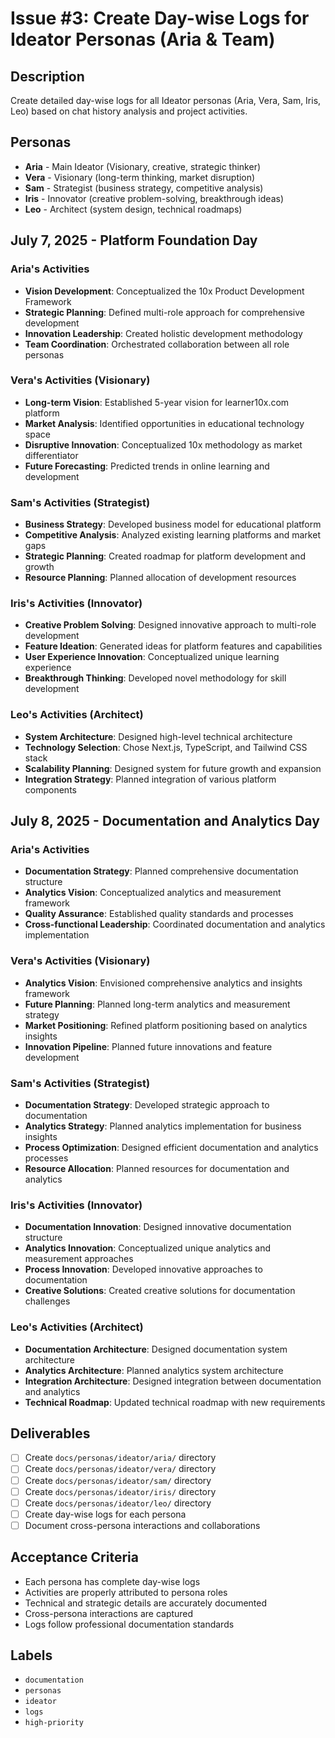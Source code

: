# Issue #3: Create Day-wise Logs for Ideator Personas (Aria & Team)

## Description
Create detailed day-wise logs for all Ideator personas (Aria, Vera, Sam, Iris, Leo) based on chat history analysis and project activities.

## Personas
- **Aria** - Main Ideator (Visionary, creative, strategic thinker)
- **Vera** - Visionary (long-term thinking, market disruption)
- **Sam** - Strategist (business strategy, competitive analysis)
- **Iris** - Innovator (creative problem-solving, breakthrough ideas)
- **Leo** - Architect (system design, technical roadmaps)

## July 7, 2025 - Platform Foundation Day

### Aria's Activities
- **Vision Development**: Conceptualized the 10x Product Development Framework
- **Strategic Planning**: Defined multi-role approach for comprehensive development
- **Innovation Leadership**: Created holistic development methodology
- **Team Coordination**: Orchestrated collaboration between all role personas

### Vera's Activities (Visionary)
- **Long-term Vision**: Established 5-year vision for learner10x.com platform
- **Market Analysis**: Identified opportunities in educational technology space
- **Disruptive Innovation**: Conceptualized 10x methodology as market differentiator
- **Future Forecasting**: Predicted trends in online learning and development

### Sam's Activities (Strategist)
- **Business Strategy**: Developed business model for educational platform
- **Competitive Analysis**: Analyzed existing learning platforms and market gaps
- **Strategic Planning**: Created roadmap for platform development and growth
- **Resource Planning**: Planned allocation of development resources

### Iris's Activities (Innovator)
- **Creative Problem Solving**: Designed innovative approach to multi-role development
- **Feature Ideation**: Generated ideas for platform features and capabilities
- **User Experience Innovation**: Conceptualized unique learning experience
- **Breakthrough Thinking**: Developed novel methodology for skill development

### Leo's Activities (Architect)
- **System Architecture**: Designed high-level technical architecture
- **Technology Selection**: Chose Next.js, TypeScript, and Tailwind CSS stack
- **Scalability Planning**: Designed system for future growth and expansion
- **Integration Strategy**: Planned integration of various platform components

## July 8, 2025 - Documentation and Analytics Day

### Aria's Activities
- **Documentation Strategy**: Planned comprehensive documentation structure
- **Analytics Vision**: Conceptualized analytics and measurement framework
- **Quality Assurance**: Established quality standards and processes
- **Cross-functional Leadership**: Coordinated documentation and analytics implementation

### Vera's Activities (Visionary)
- **Analytics Vision**: Envisioned comprehensive analytics and insights framework
- **Future Planning**: Planned long-term analytics and measurement strategy
- **Market Positioning**: Refined platform positioning based on analytics insights
- **Innovation Pipeline**: Planned future innovations and feature development

### Sam's Activities (Strategist)
- **Documentation Strategy**: Developed strategic approach to documentation
- **Analytics Strategy**: Planned analytics implementation for business insights
- **Process Optimization**: Designed efficient documentation and analytics processes
- **Resource Allocation**: Planned resources for documentation and analytics

### Iris's Activities (Innovator)
- **Documentation Innovation**: Designed innovative documentation structure
- **Analytics Innovation**: Conceptualized unique analytics and measurement approaches
- **Process Innovation**: Developed innovative approaches to documentation
- **Creative Solutions**: Created creative solutions for documentation challenges

### Leo's Activities (Architect)
- **Documentation Architecture**: Designed documentation system architecture
- **Analytics Architecture**: Planned analytics system architecture
- **Integration Architecture**: Designed integration between documentation and analytics
- **Technical Roadmap**: Updated technical roadmap with new requirements

## Deliverables
- [ ] Create `docs/personas/ideator/aria/` directory
- [ ] Create `docs/personas/ideator/vera/` directory
- [ ] Create `docs/personas/ideator/sam/` directory
- [ ] Create `docs/personas/ideator/iris/` directory
- [ ] Create `docs/personas/ideator/leo/` directory
- [ ] Create day-wise logs for each persona
- [ ] Document cross-persona interactions and collaborations

## Acceptance Criteria
- Each persona has complete day-wise logs
- Activities are properly attributed to persona roles
- Technical and strategic details are accurately documented
- Cross-persona interactions are captured
- Logs follow professional documentation standards

## Labels
- `documentation`
- `personas`
- `ideator`
- `logs`
- `high-priority`
